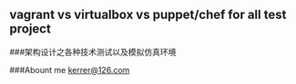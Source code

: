 ## vagrant vs virtualbox vs puppet/chef for all test project

###架构设计之各种技术测试以及模拟仿真环境

###Abount me
  <kerrer@126.com>

